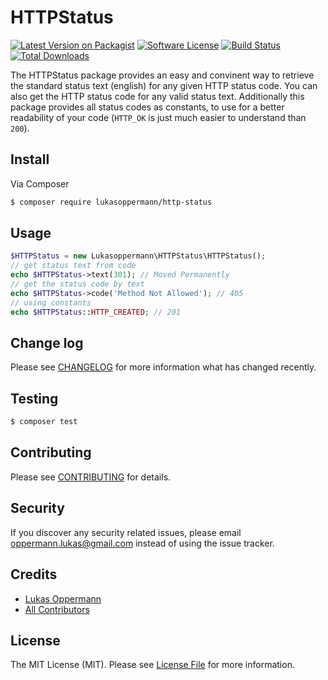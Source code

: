 # HTTPStatus

[![Latest Version on Packagist](https://img.shields.io/github/release/lukasoppermann/http-status.svg?style=flat-square)](https://github.com/lukasoppermann/http-status/releases)
[![Software License](https://img.shields.io/badge/license-MIT-brightgreen.svg?style=flat-square)](LICENSE.md)
[![Build Status](https://img.shields.io/travis/lukasoppermann/http-status.svg?style=flat-square)](https://travis-ci.org/lukasoppermann/http-status)
[![Total Downloads](https://img.shields.io/packagist/dt/lukasoppermann/http-status.svg?style=flat-square)](https://packagist.org/packages/lukasoppermann/http-status)

The HTTPStatus package provides an easy and convinent way to retrieve the standard status text (english) for any given HTTP status code. You can also get the HTTP status code for any valid status text. Additionally this package provides all status codes as constants, to use for a better readability of your code (`HTTP_OK` is just much easier to understand than `200`).

## Install

Via Composer

``` bash
$ composer require lukasoppermann/http-status
```

## Usage

``` php
$HTTPStatus = new Lukasoppermann\HTTPStatus\HTTPStatus();
// get status text from code
echo $HTTPStatus->text(301); // Moved Permanently
// get the status code by text
echo $HTTPStatus->code('Method Not Allowed'); // 405
// using constants
echo $HTTPStatus::HTTP_CREATED; // 201
```

## Change log

Please see [CHANGELOG](CHANGELOG.md) for more information what has changed recently.

## Testing

``` bash
$ composer test
```

## Contributing

Please see [CONTRIBUTING](CONTRIBUTING.md) for details.

## Security

If you discover any security related issues, please email oppermann.lukas@gmail.com instead of using the issue tracker.

## Credits

- [Lukas Oppermann][link-author]
- [All Contributors][link-contributors]

## License

The MIT License (MIT). Please see [License File](LICENSE.md) for more information.

[link-author]: https://github.com/lukasoppermann
[link-contributors]: ../../contributors
